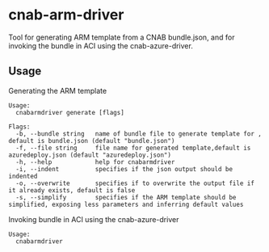# cnab-arm-driver

Tool for generating ARM template from a CNAB bundle.json, and for invoking the bundle in ACI using the cnab-azure-driver.


## Usage

Generating the ARM template

```shell
Usage:
  cnabarmdriver generate [flags]

Flags:
  -b, --bundle string   name of bundle file to generate template for , default is bundle.json (default "bundle.json")
  -f, --file string     file name for generated template,default is azuredeploy.json (default "azuredeploy.json")
  -h, --help            help for cnabarmdriver
  -i, --indent          specifies if the json output should be indented
  -o, --overwrite       specifies if to overwrite the output file if it already exists, default is false
  -s, --simplify        specifies if the ARM template should be simplified, exposing less parameters and inferring default values
```

Invoking bundle  in ACI using the cnab-azure-driver

```shell
Usage:
  cnabarmdriver
```